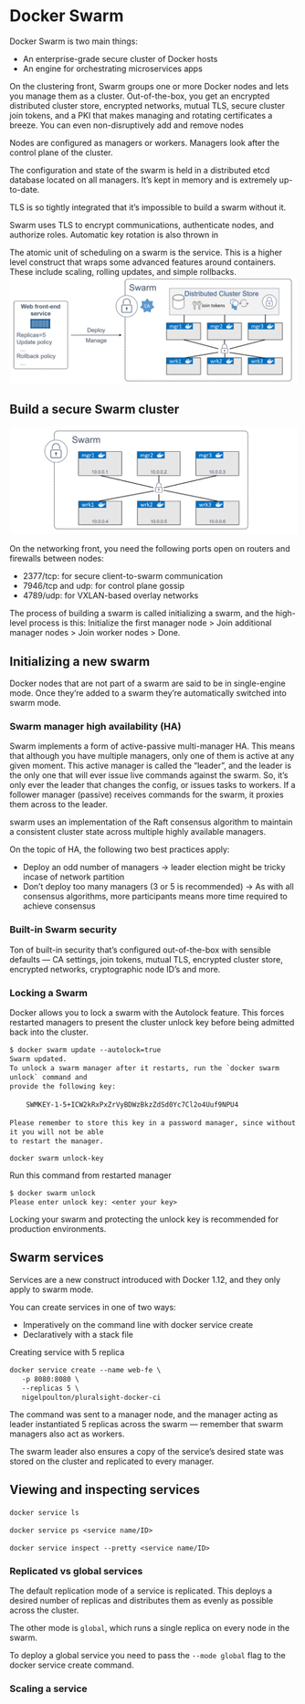 # Docker Swarm

Docker Swarm is two main things:

* An enterprise-grade secure cluster of Docker hosts
* An engine for orchestrating microservices apps

On the clustering front, Swarm groups one or more Docker nodes and lets you manage them as a cluster. Out-of-the-box, you get an encrypted distributed cluster store, encrypted networks, mutual TLS, secure cluster join tokens, and a PKI that makes managing and rotating certificates a breeze. You can even non-disruptively add and remove nodes

Nodes are configured as managers or workers. Managers look after the control plane of the cluster.

The configuration and state of the swarm is held in a distributed etcd database located on all managers. It’s kept in memory and is extremely up-to-date.

TLS is so tightly integrated that it’s impossible to build a swarm without it. 

Swarm uses TLS to encrypt communications, authenticate nodes, and authorize roles. Automatic key rotation is also thrown in

The atomic unit of scheduling on a swarm is the service. This is a higher level construct that wraps some advanced features around containers. These include scaling, rolling updates, and simple rollbacks.
<img src="./images/swarm.png">

## Build a secure Swarm cluster

<img src="./images/swarm-lab.png">

On the networking front, you need the following ports open on routers and firewalls between nodes:

* 2377/tcp: for secure client-to-swarm communication
* 7946/tcp and udp: for control plane gossip
* 4789/udp: for VXLAN-based overlay networks

The process of building a swarm is called initializing a swarm, and the high-level process is this: Initialize the first manager node > Join additional manager nodes > Join worker nodes > Done.

## Initializing a new swarm

Docker nodes that are not part of a swarm are said to be in single-engine mode. Once they’re added to a swarm they’re automatically switched into swarm mode.


### Swarm manager high availability (HA)
Swarm implements a form of active-passive multi-manager HA. This means that although you have multiple managers, only one of them is active at any given moment. This active manager is called the “leader”, and the leader is the only one that will ever issue live commands against the swarm. So, it’s only ever the leader that changes the config, or issues tasks to workers. If a follower manager (passive) receives commands for the swarm, it proxies them across to the leader.

swarm uses an implementation of the Raft consensus algorithm to maintain a consistent cluster state across multiple highly available managers.

On the topic of HA, the following two best practices apply:

* Deploy an odd number of managers -> leader election might be tricky incase of network partition
* Don’t deploy too many managers (3 or 5 is recommended) -> As with all consensus algorithms, more participants means more time required to achieve consensus

### Built-in Swarm security
Ton of built-in security that’s configured out-of-the-box with sensible defaults — CA settings, join tokens, mutual TLS, encrypted cluster store, encrypted networks, cryptographic node ID’s and more.

### Locking a Swarm
Docker allows you to lock a swarm with the Autolock feature. This forces restarted managers to present the cluster unlock key before being admitted back into the cluster.

```
$ docker swarm update --autolock=true
Swarm updated.
To unlock a swarm manager after it restarts, run the `docker swarm unlock` command and 
provide the following key:

    SWMKEY-1-5+ICW2kRxPxZrVyBDWzBkzZdSd0Yc7Cl2o4Uuf9NPU4

Please remember to store this key in a password manager, since without it you will not be able
to restart the manager.
```

```
docker swarm unlock-key
```

Run this command from restarted manager
```
$ docker swarm unlock
Please enter unlock key: <enter your key>
```

Locking your swarm and protecting the unlock key is recommended for production environments.

## Swarm services
Services are a new construct introduced with Docker 1.12, and they only apply to swarm mode.

You can create services in one of two ways:

* Imperatively on the command line with docker service create
* Declaratively with a stack file

Creating service with 5 replica

```
docker service create --name web-fe \
   -p 8080:8080 \
   --replicas 5 \
   nigelpoulton/pluralsight-docker-ci
```
The command was sent to a manager node, and the manager acting as leader instantiated 5 replicas across the swarm — remember that swarm managers also act as workers.

The swarm leader also ensures a copy of the service’s desired state was stored on the cluster and replicated to every manager.

## Viewing and inspecting services

`docker service ls`

`docker service ps <service name/ID>`

`docker service inspect --pretty <service name/ID>`

### Replicated vs global services
The default replication mode of a service is replicated. This deploys a desired number of replicas and distributes them as evenly as possible across the cluster.

The other mode is `global`, which runs a single replica on every node in the swarm.

To deploy a global service you need to pass the `--mode global` flag to the docker service create command.

### Scaling a service

